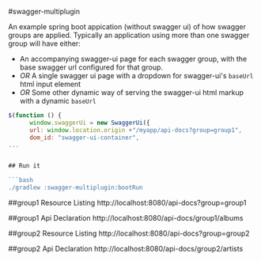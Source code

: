 #swagger-multiplugin

An example spring boot appication (without swagger ui) of how swagger groups are applied.
Typically an application using more than one swagger group will have either:

- An accompanying swagger-ui page for each swagger group, with the base swagger url configured for that group.
- _OR_ A single swagger ui page with a dropdown for swagger-ui's `baseUrl` html input element
- _OR_ Some other dynamic way of serving the swagger-ui html markup with a dynamic `baseUrl`


```javascript
$(function () {
      window.swaggerUi = new SwaggerUi({
      url: window.location.origin +"/myapp/api-docs?group=group1",
      dom_id: "swagger-ui-container",
...


## Run it

```bash
./gradlew :swagger-multiplugin:bootRun
```

##group1 Resource Listing
http://localhost:8080/api-docs?group=group1

##group1 Api Declaration 
http://localhost:8080/api-docs/group1/albums

##group2 Resource Listing
http://localhost:8080/api-docs?group=group2

##group2 Api Declaration
http://localhost:8080/api-docs/group2/artists
